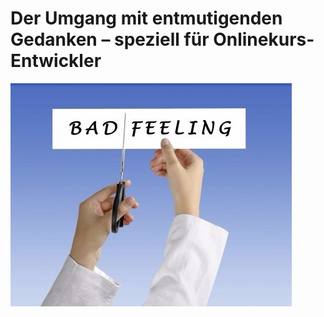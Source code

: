 # Der Umgang mit entmutigenden Gedanken – speziell für Onlinekurs-Entwickler
![cut out bad_feelings](bad_feelings.jpg)
